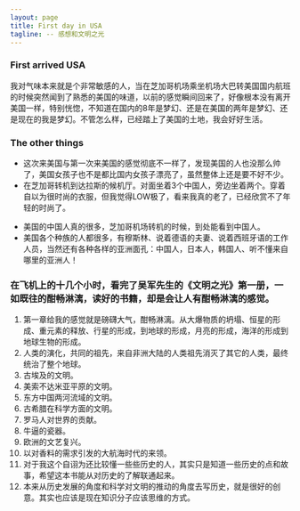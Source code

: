 ```yaml
---
layout: page
title: First day in USA
tagline: -- 感想和文明之光
---
```




### First arrived USA

我对气味本来就是个非常敏感的人，当在芝加哥机场乘坐机场大巴转美国国内航班的时候突然闻到了熟悉的美国的味道，以前的感觉瞬间回来了，好像根本没有离开美国一样，特别恍惚，不知道在国内的8年是梦幻、还是在美国的两年是梦幻、还是现在的我是梦幻。不管怎么样，已经踏上了美国的土地，我会好好生活。

### The other things

- 这次来美国与第一次来美国的感觉彻底不一样了，发现美国的人也没那么帅了，美国女孩子也不是都比国内女孩子漂亮了，虽然整体上还是要不好不少。
- 在芝加哥转机到达拉斯的候机厅。对面坐着3个中国人，旁边坐着两个。穿着自以为很时尚的衣服，但我觉得LOW极了，看来我真的老了，已经欣赏不了年轻的时尚了。
* 美国的中国人真的很多，芝加哥机场转机的时候，到处能看到中国人。
* 美国各个种族的人都很多，有穆斯林、说着德语的夫妻、说着西班牙语的工作人员，当然还有各种各样的亚洲面孔：中国人，日本人，韩国人、听不懂来自哪里的亚洲人！

### 在飞机上的十几个小时，看完了吴军先生的《文明之光》第一册，一如既往的酣畅淋漓，读好的书籍，却是会让人有酣畅淋漓的感觉。
1. 第一章给我的感觉就是磅礴大气，酣畅淋漓。从大爆物质的坍塌、恒星的形成、重元素的释放、行星的形成，到地球的形成，月亮的形成，海洋的形成到地球生物的形成。
2. 人类的演化，共同的祖先，来自非洲大陆的人类祖先消灭了其它的人类，最终统治了整个地球。
3. 古埃及的文明。
4. 美索不达米亚平原的文明。
5. 东方中国两河流域的文明。
6. 古希腊在科学方面的文明。
7. 罗马人对世界的贡献。
8. 牛逼的瓷器。
9. 欧洲的文艺复兴。
10. 以对香料的需求引发的大航海时代的来领。
11. 对于我这个自诩为还比较懂一些些历史的人，其实只是知道一些历史的点和故事，希望这本书能从对历史的了解联通起来。
12. 本来从历史发展的角度和科学对文明的推动的角度去写历史，就是很好的创意。其实也应该是现在知识分子应该思维的方式。



